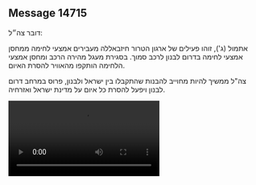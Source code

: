 ## Message 14715

דובר צה״ל:

אתמול (ג'), זוהו פעילים של ארגון הטרור חיזבאללה מעבירים אמצעי לחימה ממחסן אמצעי לחימה בדרום לבנון לרכב סמוך. בסגירת מעגל מהירה הרכב ומחסן אמצעי הלחימה הותקפו מהאוויר להסרת האיום.

צה"ל ממשיך להיות מחוייב להבנות שהתקבלו בין ישראל ולבנון, פרוס במרחב דרום לבנון ויפעל להסרת כל איום על מדינת ישראל ואזרחיה.

![Video](https://data.iron-swords.co.il/2025/January/01/14715/14715_media.mp4)

